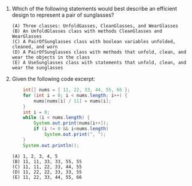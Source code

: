 1. Which of the following statements would best describe an efficient design to represent a pair of sunglasses? 

	```
	(A) Three classes: UnfoldGasses, CleanGlasses, and WearGlasses 
	(B) An UnfoldGlasses class with methods CleanGlasses and WearGlasses 
	(C) A PairOfSunglasses class with boolean variables unfolded, cleaned, and worn 
	(D) A PairOfSunglasses class with methods that unfold, clean, and wear the objects in the class 
	(E) A UseSunglasses class with statements that unfold, clean, and wear the sunglasses 
	```
1. Given the following code excerpt:

	```java
		int[] nums = { 11, 22, 33, 44, 55, 66 };
		for (int i = 0; i < nums.length; i++) {
			nums[nums[i] / 11] = nums[i];
		}
		int i = 0;
		while (i < nums.length) {
			System.out.print(nums[i++]);
			if (i != 0 && i<nums.length)
				System.out.print(", ");
		}
		System.out.println();
	```
	```
	(A) 1, 2, 3, 4, 5
	(B) 11, 11, 33, 33, 55, 55
	(C) 11, 11, 22, 33, 44, 55
	(D) 11, 22, 22, 33, 33, 55
	(E) 11, 22, 33, 44, 55, 66
	```
